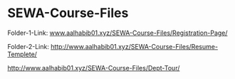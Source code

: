 # SEWA-Course-Files
Folder-1-Link: www.aalhabib01.xyz/SEWA-Course-Files/Registration-Page/

Folder-2-Link: http://www.aalhabib01.xyz/SEWA-Course-Files/Resume-Templete/

http://www.aalhabib01.xyz/SEWA-Course-Files/Dept-Tour/
